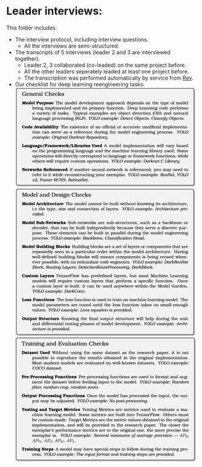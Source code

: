  # Leader interviews:
 This folder includes:
 - The interview protocol, including interview questions.
   - All the interviews are semi-structured.
 - The transcripts of 5 interviews (leader 2 and 3 are interviewed together).
   <!-- - Collaboration: -->
   - Leader 2, 3 collaborated (co-leaded) on the same project before.
   - All the other leaders seperately leaded at least one project before.
    - The transcription was performed automatically by service from [Rev](https://www.rev.com/).
  - Our checklist for deep learning reengineering tasks:
  ![1](./Checklist/General_checks.png)
  ![2](./Checklist/Model_and_design_checks.png)
  ![3](./Checklist/Train_and_evaluation_checks.png)


